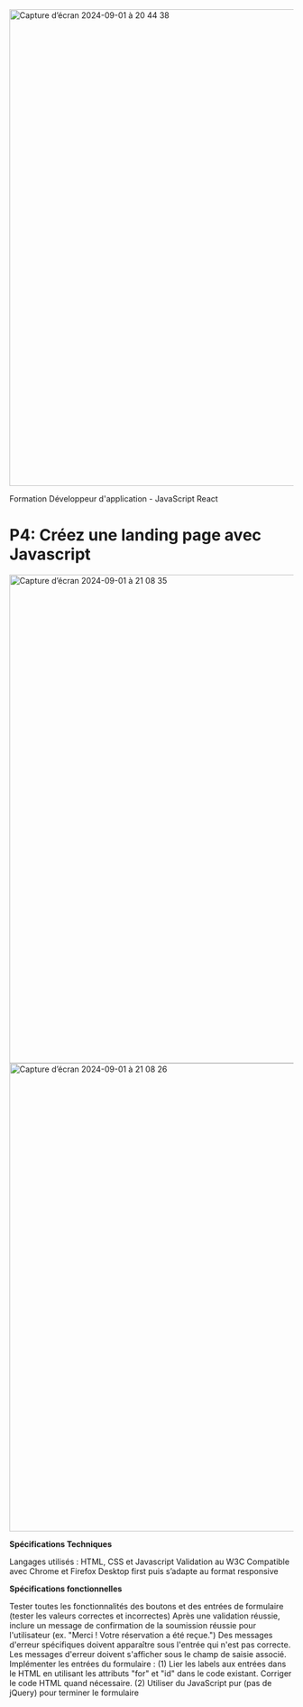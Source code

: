 <img width="844" alt="Capture d’écran 2024-09-01 à 20 44 38" src="https://github.com/user-attachments/assets/7395f8c0-a9cb-4dd1-9ff2-f6cb8048a166">

Formation Développeur d'application - JavaScript React

# P4: Créez une landing page avec Javascript






<img width="865" alt="Capture d’écran 2024-09-01 à 21 08 35" src="https://github.com/user-attachments/assets/4458a8b9-9f85-472b-96b6-b1dc66a52435">
<img width="829" alt="Capture d’écran 2024-09-01 à 21 08 26" src="https://github.com/user-attachments/assets/ebd2df99-cd39-4ac3-a4d9-cc68549f9ddd">

**Spécifications Techniques**

Langages utilisés : HTML, CSS et Javascript
Validation au W3C
Compatible avec Chrome et Firefox
Desktop first puis s’adapte au format responsive

**Spécifications fonctionnelles**

Tester toutes les fonctionnalités des boutons et des entrées de formulaire (tester les valeurs correctes et incorrectes)
Après une validation réussie, inclure un message de confirmation de la soumission réussie pour l'utilisateur (ex. "Merci ! Votre réservation a été reçue.")
Des messages d'erreur spécifiques doivent apparaître sous l'entrée qui n'est pas correcte. Les messages d'erreur doivent s'afficher sous le champ de saisie associé.
Implémenter les entrées du formulaire :
(1) Lier les labels aux entrées dans le HTML en utilisant les attributs "for" et "id" dans le code existant. Corriger le code HTML quand nécessaire.
(2) Utiliser du JavaScript pur (pas de jQuery) pour terminer le formulaire 
